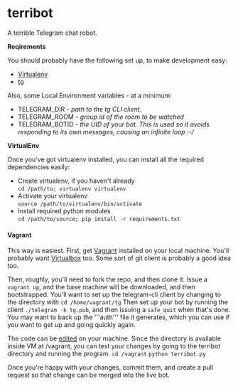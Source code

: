 terribot
========

A terrible Telegram chat robot.

**Reqirements**

You should probably have the following set up, to make development easy:
* [Virtualenv](http://docs.python-guide.org/en/latest/dev/virtualenvs/)
* [tg](https://github.com/efaisal/tg)


Also, some Local Environment variables - at a minimum:
* TELEGRAM_DIR - *path to the tg CLI client.*
* TELEGRAM_ROOM - *group id of the room to be watched*
* TELEGRAM_BOTID - *the UID of your bot. This is used so it avoids responding to its own messages, causing an infinite loop :-/*

**VirtualEnv**

Once you've got virtualenv installed, you can install all the required dependencies easily:
* Create virtualenv, if you haven't already <br>
```cd /path/to; virtualenv virtualenv```
* Activate your virtualenv <br>
```source /path/to/virtualenv/bin/activate```
* Install required python modules <br>
```cd /path/to/source; pip install -r requirements.txt```

#### Vagrant
This way is easiest. First, get [Vagrant](https://www.vagrantup.com/) installed on your local machine. You'll probably want [Virtualbox](https://www.virtualbox.org/) too. Some sort of git client is probably a good idea too.

Then, roughly, you'll need to fork the repo, and then clone it.
Issue a ```vagrant up```, and the base machine will be downloaded, and then bootstrapped.
You'll want to set up the telegram-cli client by changing to the directory with ```cd /home/vagrant/tg```
Then set up your bot by running the client ```./telegram -k tg.pub```, and then issuing a ```safe_quit``` when that's done.
You may want to back up the '''auth''' file it generates, which you can use if you want to get up and going quickly again.

The code can be [edited](https://atom.io/) on your machine.
Since the directory is available inside VM at /vagrant, you can test your changes by going to the terribot directory and running the program.
```cd /vagrant```
```python terribot.py```

Once you're happy with your changes, commit them, and create a pull request so that change can be merged into the live bot.
